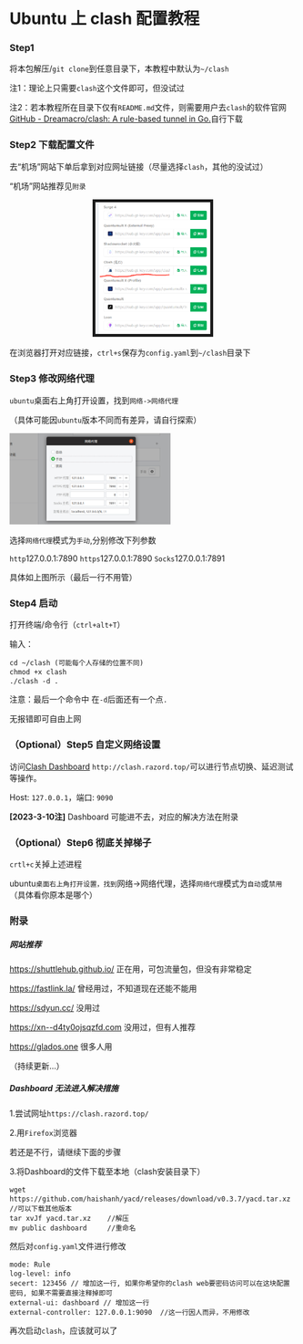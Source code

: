 # Ubuntu 上 clash 配置教程
### Step1

将本包解压/`git clone`到任意目录下，本教程中默认为`~/clash`

注1：理论上只需要`clash`这个文件即可，但没试过

注2：若本教程所在目录下仅有`README.md`文件，则需要用户去`clash`的软件官网[GitHub - Dreamacro/clash: A rule-based tunnel in Go.](https://github.com/Dreamacro/clash.git)自行下载

### Step2 下载配置文件

去“机场”网站下单后拿到对应网址链接（尽量选择`clash`，其他的没试过）

“机场”网站推荐见`附录`

<p align = "center">
<img src="./README_fig/2022-10-23-17-22-33-image.png" width = "202" border="5" />
</p>


在浏览器打开对应链接，`ctrl+s`保存为`config.yaml`到`~/clash`目录下

### Step3 修改网络代理

`ubuntu`桌面右上角打开设置，找到`网络->网络代理`

（具体可能因`ubuntu`版本不同而有差异，请自行探索）

<img src="README_fig/linux-clash-5.jpg" title="" alt="" width="283">

选择`网络代理`模式为`手动`,分别修改下列参数

`http`127.0.0.1:7890
`https`127.0.0.1:7890
`Socks`127.0.0.1:7891

具体如上图所示（最后一行不用管）

### Step4 启动

打开终端/命令行（`ctrl+alt+T`）

输入：

```
cd ~/clash (可能每个人存储的位置不同)
chmod +x clash
./clash -d .
```

注意：最后一个命令中 在`-d`后面还有一个点`.`

无报错即可自由上网

### （Optional）Step5 自定义网络设置

访问[Clash Dashboard](http://clash.razord.top/) `http://clash.razord.top/`可以进行节点切换、延迟测试等操作。

Host: `127.0.0.1`，端口: `9090`

**[2023-3-10注]**
Dashboard 可能进不去，对应的解决方法在附录


### （Optional）Step6 彻底关掉梯子

`crtl+c`关掉上述进程

ubuntu`桌面右上角打开设置，找到`网络->网络代理，选择`网络代理`模式为`自动`或`禁用`（具体看你原本是哪个）

### 附录

##### 网站推荐

https://shuttlehub.github.io/ 正在用，可包流量包，但没有非常稳定

https://fastlink.la/ 曾经用过，不知道现在还能不能用

https://sdyun.cc/ 没用过

https://xn--d4ty0ojsqzfd.com 没用过，但有人推荐

https://glados.one  很多人用

（持续更新...）

##### Dashboard 无法进入解决措施

1.尝试网址`https://clash.razord.top/`

2.用`Firefox`浏览器

若还是不行，请继续下面的步骤

3.将Dashboard的文件下载至本地（clash安装目录下）
```
wget https://github.com/haishanh/yacd/releases/download/v0.3.7/yacd.tar.xz  //可以下载其他版本
tar xvJf yacd.tar.xz    //解压
mv public dashboard     //重命名
```
然后对`config.yaml`文件进行修改
```
mode: Rule
log-level: info
secert: 123456 // 增加这一行, 如果你希望你的clash web要密码访问可以在这块配置密码, 如果不需要直接注释掉即可
external-ui: dashboard // 增加这一行
external-controller: 127.0.0.1:9090  //这一行因人而异，不用修改

```
再次启动`clash`，应该就可以了
